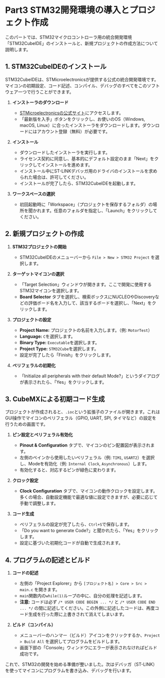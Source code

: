 # Part3 STM32開発環境の導入とプロジェクト作成

このパートでは、STM32マイクロコントローラ用の統合開発環境「STM32CubeIDE」のインストールと、新規プロジェクトの作成方法について説明します。

## 1. STM32CubeIDEのインストール

STM32CubeIDEは、STMicroelectronicsが提供する公式の統合開発環境です。マイコンの初期設定、コード記述、コンパイル、デバッグのすべてをこのソフトウェア一つで行うことができます。

1.  **インストーラのダウンロード**
    *   [STMicroelectronicsの公式サイト](https://www.st.com/ja/development-tools/stm32cubeide.html)にアクセスします。
    *   「最新版を入手」ボタンをクリックし、お使いのOS（Windows, macOS, Linux）に合ったインストーラをダウンロードします。ダウンロードにはアカウント登録（無料）が必要です。

2.  **インストール**
    *   ダウンロードしたインストーラを実行します。
    *   ライセンス契約に同意し、基本的にデフォルト設定のまま「Next」をクリックしてインストールを進めます。
    *   インストール中にST-LINKデバッガ用のドライバのインストールを求められた場合は、許可してください。
    *   インストールが完了したら、STM32CubeIDEを起動します。

3.  **ワークスペースの選択**
    *   初回起動時に「Workspace」（プロジェクトを保存するフォルダ）の場所を聞かれます。任意のフォルダを指定し、「Launch」をクリックしてください。

## 2. 新規プロジェクトの作成

1.  **STM32プロジェクトの開始**
    *   STM32CubeIDEのメニューバーから `File > New > STM32 Project` を選択します。

2.  **ターゲットマイコンの選択**
    *   「Target Selection」ウィンドウが開きます。ここで開発に使用するSTM32マイコンを選択します。
    *   **Board Selector** タブを選択し、検索ボックスにNUCLEOやDiscoveryなどの評価ボード名を入力して、該当するボードを選択し、「Next」をクリックします。

3.  **プロジェクトの設定**
    *   **Project Name:** プロジェクトの名前を入力します。（例: `MotorTest`）
    *   **Language:** `C`を選択します。
    *   **Binary Type:** `Executable`を選択します。
    *   **Project Type:** `STM32Cube`を選択します。
    *   設定が完了したら「Finish」をクリックします。

4.  **ペリフェラルの初期化**
    *   「Initialize all peripherals with their default Mode?」というダイアログが表示されたら、「Yes」をクリックします。

## 3. CubeMXによる初期コード生成

プロジェクトが作成されると、`.ioc`という拡張子のファイルが開きます。これはGUI操作でマイコンのペリフェラル（GPIO, UART, SPI, タイマなど）の設定を行うための画面です。

1.  **ピン設定とペリフェラル有効化**
    *   **Pinout & Configuration** タブで、マイコンのピン配置図が表示されます。
    *   左側のペインから使用したいペリフェラル（例: `TIM1`, `USART2`）を選択し、Modeを有効化（例: `Internal Clock`, `Asynchronous`）します。
    *   有効化すると、対応するピンが緑色に変わります。

2.  **クロック設定**
    *   **Clock Configuration** タブで、マイコンの動作クロックを設定します。多くの場合、自動設定機能で最適な値に設定できますが、必要に応じて手動で調整します。

3.  **コード生成**
    *   ペリフェラルの設定が完了したら、`Ctrl+S`で保存します。
    *   「Do you want to generate Code?」と聞かれたら、「Yes」をクリックします。
    *   設定に基づいた初期化コードが自動で生成されます。

## 4. プログラムの記述とビルド

1.  **コードの記述**
    *   左側の「Project Explorer」から `[プロジェクト名] > Core > Src > main.c` を開きます。
    *   `main`関数内の`while(1)`ループの中に、自分の処理を記述します。
    *   **注意:** コードは必ず `/* USER CODE BEGIN ... */` と `/* USER CODE END ... */` の間に記述してください。この外側に記述したコードは、再度コード生成を行った際に上書きされて消えてしまいます。

2.  **ビルド（コンパイル）**
    *   メニューバーのハンマー（ビルド）アイコンをクリックするか、`Project > Build All` を選択してプログラムをビルドします。
    *   画面下部の「Console」ウィンドウにエラーが表示されなければビルド成功です。

これで、STM32の開発を始める準備が整いました。次はデバッガ（ST-LINK）を使ってマイコンにプログラムを書き込み、デバッグを行います。

